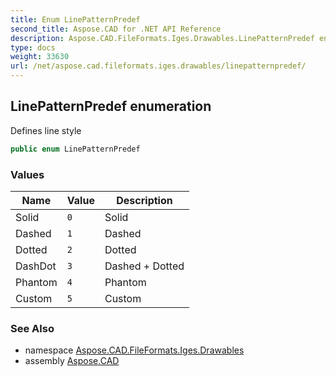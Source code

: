 ```yaml
---
title: Enum LinePatternPredef
second_title: Aspose.CAD for .NET API Reference
description: Aspose.CAD.FileFormats.Iges.Drawables.LinePatternPredef enum. Defines line style
type: docs
weight: 33630
url: /net/aspose.cad.fileformats.iges.drawables/linepatternpredef/
---
```

## LinePatternPredef enumeration

Defines line style

```csharp
public enum LinePatternPredef
```

### Values

| Name | Value | Description |
| --- | --- | --- |
| Solid | `0` | Solid |
| Dashed | `1` | Dashed |
| Dotted | `2` | Dotted |
| DashDot | `3` | Dashed + Dotted |
| Phantom | `4` | Phantom |
| Custom | `5` | Custom |

### See Also

* namespace [Aspose.CAD.FileFormats.Iges.Drawables](../../aspose.cad.fileformats.iges.drawables/)
* assembly [Aspose.CAD](../../)


